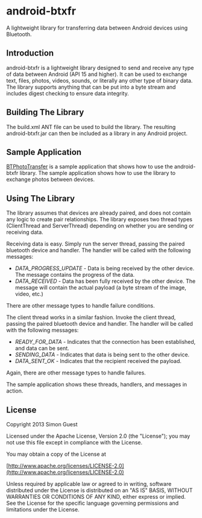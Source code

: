 android-btxfr
=============
A lightweight library for transferring data between Android devices using Bluetooth.

Introduction
------------
android-btxfr is a lightweight library designed to send and receive any type of data between Android (API 15 and higher). It can be used to exchange text, files, photos, videos, sounds, or literally any other type of binary data. The library supports anything that can be put into a byte stream and includes digest checking to ensure data integrity.  

Building The Library
--------------------
The build.xml ANT file can be used to build the library. The resulting android-btxfr.jar can then be included as a library in any Android project.

Sample Application
------------------
[BTPhotoTransfer](http://github.com/simonguest/BTPhotoTransfer-sample) is a sample application that shows how to use the android-btxfr library. The sample application shows how to use the library to exchange photos between devices.

Using The Library
-----------------

The library assumes that devices are already paired, and does not contain any logic to create pair relationships. The library exposes two thread types (ClientThread and ServerThread) depending on whether you are sending or receiving data.

Receiving data is easy. Simply run the server thread, passing the paired bluetooth device and handler. The handler will be called with the following messages:

* *DATA_PROGRESS_UPDATE* - Data is being received by the other device.  The message contains the progress of the data.
* *DATA_RECEIVED* - Data has been fully received by the other device.  The message will contain the actual payload (a byte stream of the image, video, etc.)

There are other message types to handle failure conditions.

The client thread works in a similar fashion. Invoke the client thread, passing the paired bluetooth device and handler. The handler will be called with the following messages:

* *READY_FOR_DATA* - Indicates that the connection has been established, and data can be sent.
* *SENDING_DATA* - Indicates that data is being sent to the other device.
* *DATA_SENT_OK* - Indicates that the recipient received the payload.

Again, there are other message types to handle failures.

The sample application shows these threads, handlers, and messages in action.

License
-------

Copyright 2013 Simon Guest

Licensed under the Apache License, Version 2.0 (the "License"); you may not use this file except in compliance with the License.

You may obtain a copy of the License at

[http://www.apache.org/licenses/LICENSE-2.0](http://www.apache.org/licenses/LICENSE-2.0)

Unless required by applicable law or agreed to in writing, software distributed under the License is distributed on an "AS IS" BASIS, WITHOUT WARRANTIES OR CONDITIONS OF ANY KIND, either express or implied.  See the License for the specific language governing permissions and limitations under the License.
